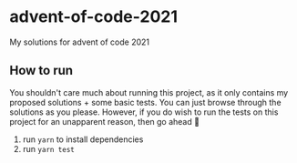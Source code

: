 # advent-of-code-2021
My solutions for advent of code 2021

## How to run
You shouldn't care much about running this project, as it only contains my proposed solutions + some basic tests. You can just browse through the solutions as you please. However, if you do wish to run the tests on this project for an unapparent reason, then go ahead 🙂

1. run `yarn` to install dependencies
2. run `yarn test`
